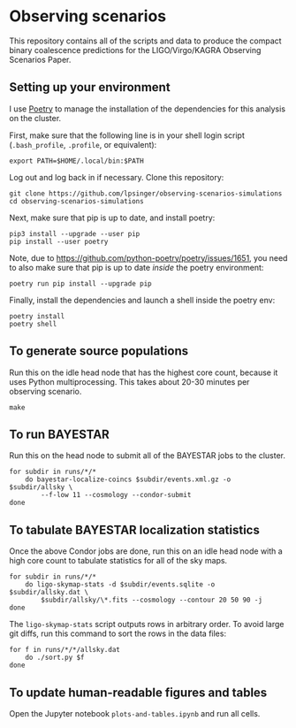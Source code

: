 # Observing scenarios

This repository contains all of the scripts and data to produce the compact
binary coalescence predictions for the LIGO/Virgo/KAGRA Observing Scenarios
Paper.

## Setting up your environment

I use [Poetry](https://python-poetry.org) to manage the installation of the
dependencies for this analysis on the cluster.

First, make sure that the following line is in your shell login script (`.bash_profile`, `.profile`, or equivalent):

    export PATH=$HOME/.local/bin:$PATH

Log out and log back in if necessary. Clone this repository:

    git clone https://github.com/lpsinger/observing-scenarios-simulations
    cd observing-scenarios-simulations

Next, make sure that pip is up to date, and install poetry:

    pip3 install --upgrade --user pip
    pip install --user poetry

Note, due to https://github.com/python-poetry/poetry/issues/1651, you need to also make sure that pip is up to date _inside_ the poetry environment:

    poetry run pip install --upgrade pip

Finally, install the dependencies and launch a shell inside the poetry env:

    poetry install
    poetry shell

## To generate source populations

Run this on the idle head node that has the highest core count,
because it uses Python multiprocessing.
This takes about 20-30 minutes per observing scenario.

    make

## To run BAYESTAR

Run this on the head node to submit all of the BAYESTAR jobs to the cluster.

    for subdir in runs/*/*
        do bayestar-localize-coincs $subdir/events.xml.gz -o $subdir/allsky \
            --f-low 11 --cosmology --condor-submit
    done

## To tabulate BAYESTAR localization statistics

Once the above Condor jobs are done, run this on an idle head node with a high
core count to tabulate statistics for all of the sky maps.

    for subdir in runs/*/*
        do ligo-skymap-stats -d $subdir/events.sqlite -o $subdir/allsky.dat \
            $subdir/allsky/\*.fits --cosmology --contour 20 50 90 -j
    done

The `ligo-skymap-stats` script outputs rows in arbitrary order. To avoid large
git diffs, run this command to sort the rows in the data files:

    for f in runs/*/*/allsky.dat
        do ./sort.py $f
    done

## To update human-readable figures and tables

Open the Jupyter notebook `plots-and-tables.ipynb` and run all cells.
